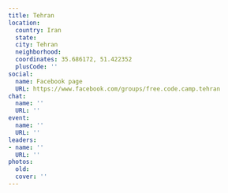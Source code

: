 ```yaml
---
title: Tehran
location:
  country: Iran
  state: 
  city: Tehran
  neighborhood: 
  coordinates: 35.686172, 51.422352
  plusCode: ''
social:
  name: Facebook page
  URL: https://www.facebook.com/groups/free.code.camp.tehran
chat:
  name: ''
  URL: ''
event:
  name: ''
  URL: ''
leaders:
- name: ''
  URL: ''
photos:
  old: 
  cover: ''
---
```

